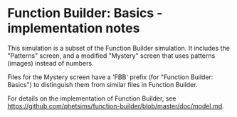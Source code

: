 # Function Builder: Basics - implementation notes

This simulation is a subset of the Function Builder simulation. It includes the "Patterns" screen, 
and a modified "Mystery" screen that uses patterns (images) instead of numbers.

Files for the Mystery screen have a 'FBB' prefix (for "Function Builder: Basics") to distinguish them from
similar files in Function Builder.

For details on the implementation of Function Builder, see https://github.com/phetsims/function-builder/blob/master/doc/model.md.
